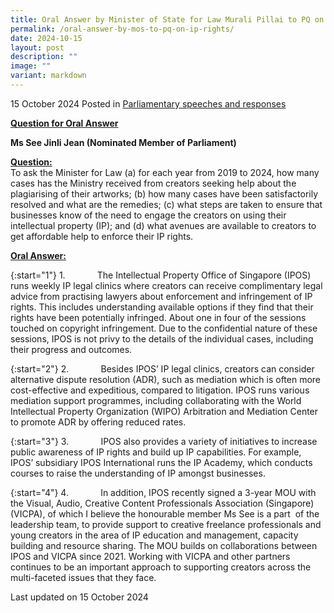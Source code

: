 ```yaml
---
title: Oral Answer by Minister of State for Law Murali Pillai to PQ on Intellectual Property Rights
permalink: /oral-answer-by-mos-to-pq-on-ip-rights/
date: 2024-10-15
layout: post
description: ""
image: ""
variant: markdown
---
```

15 October 2024 Posted in [Parliamentary speeches and responses](/news/parliamentary-speeches) 

<b><u>Question for Oral Answer</u></b>

<b>Ms See Jinli Jean (Nominated Member of Parliament)</b>

<b><u>Question:</u></b>
<br>To ask the Minister for Law (a) for each year from 2019 to 2024, how many cases has the Ministry received from creators seeking help about the plagiarising of their artworks; (b) how many cases have been satisfactorily resolved and what are the remedies; (c) what steps are taken to ensure that businesses know of the need to engage the creators on using their intellectual property (IP); and (d) what avenues are available to creators to get affordable help to enforce their IP rights.

<b><u>Oral Answer:</u></b>

{:start="1"}
1.&nbsp;&nbsp;&nbsp;&nbsp;&nbsp;&nbsp;&nbsp;&nbsp;&nbsp;&nbsp;&nbsp;&nbsp; The Intellectual Property Office of Singapore (IPOS) runs weekly IP legal clinics where creators can receive complimentary legal advice from practising lawyers about enforcement and infringement of IP rights. This includes understanding available options if they find that their rights have been potentially infringed. About one in four of the sessions touched on copyright infringement. Due to the confidential nature of these sessions, IPOS is not privy to the details of the individual cases, including their progress and outcomes.&nbsp;

{:start="2"}
2.&nbsp;&nbsp;&nbsp;&nbsp;&nbsp;&nbsp;&nbsp;&nbsp;&nbsp;&nbsp;&nbsp;&nbsp; Besides IPOS’ IP legal clinics, creators can consider alternative dispute resolution (ADR), such as mediation which is often more cost-effective and expeditious, compared to litigation. IPOS runs various mediation support programmes, including collaborating with the World Intellectual Property Organization (WIPO) Arbitration and Mediation Center to promote ADR by offering reduced rates.

{:start="3"}
3.&nbsp;&nbsp;&nbsp;&nbsp;&nbsp;&nbsp;&nbsp;&nbsp;&nbsp;&nbsp;&nbsp;&nbsp; IPOS also provides a variety of initiatives to increase public awareness of IP rights and build up IP capabilities. For example, IPOS’ subsidiary IPOS International runs the IP Academy, which conducts courses to raise the understanding of IP amongst businesses.

{:start="4"}
4.&nbsp;&nbsp;&nbsp;&nbsp;&nbsp;&nbsp;&nbsp;&nbsp;&nbsp;&nbsp;&nbsp;&nbsp; In addition, IPOS recently signed a 3-year MOU with the Visual, Audio, Creative Content Professionals Association (Singapore) (VICPA), of which I believe the honourable member Ms See is a part &nbsp;of the leadership team, to provide support to creative freelance professionals and young creators in the area of IP education and management, capacity building and resource sharing. The MOU builds on collaborations between IPOS and VICPA since 2021. Working with VICPA and other partners continues to be an important approach to supporting creators across the multi-faceted issues that they face.

<p class="right-side-updated">Last updated on 15 October 2024</p>
